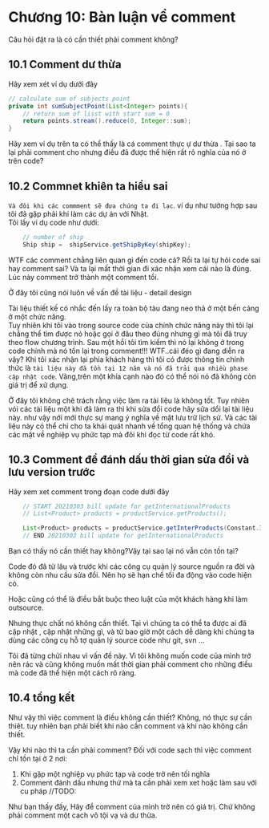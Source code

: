 # Chương 10: Bàn luận về comment

Câu hỏi đặt ra là có cần thiết phải comment không?

## 10.1 Comment dư thừa

Hãy xem xét ví dụ dưới đây

```java
// calculate sum of subjects point
private int sumSubjectPoint(List<Integer> points){
    // return sum of lisst with start sum = 0
    return points.stream().reduce(0, Integer::sum);
}
```

Hãy xem ví dụ trên ta có thể thấy là cá comment thực ự dư thừa . Tại sao ta lại phải comment cho nhưng điều đã được thể hiện rất rõ nghĩa của nó ở trên code?

## 10.2 Commnet khiên ta hiểu sai

`Và đôi khi các commment sẽ đưa chúng ta đi lạc`. ví dụ như tường hợp sau tôi đã gặp phải khi làm các dự án với Nhật.\
Tôi lấy ví dụ code như dưới:

```java
    // number of ship
    Ship ship =  shipService.getShipByKey(shipKey); 
```

WTF các comment chẳng liên quan gì đến code cả? Rồi ta lại tự hỏi code sai hay comment sai? Và ta lại mất thời gian đi xác nhận xem cái nào là đúng.\
Lúc này comment trở thành một comment tồi.

Ở đây tôi cũng nói luôn về vấn đề tài liệu - detail design

Tài liệu thiết kế có nhắc đến lấy ra toàn bộ tàu đang neo thả ở một bến cảng ở một chức năng.\
Tuy nhiên khi tôi vào trong source code của chính chức năng này thì tôi lại chẳng thể tìm được nó hoặc gọi ở đâu theo đúng nhưng gì mà tôi đã truy theo flow chương trình. Sau một hồi tôi tìm kiếm thì nó lại không ở trong code chính mà nó tồn lại trong comment!!! WTF..cái đéo gì đang diễn ra vậy? Khi tôi xác nhận lại phía khách hàng thì tôi có được thông tin chính thức là `tài liệu này đã tồn tại 12 năm và nó đã trải qua nhiều phase cập nhật code`. Vâng,trên một khía cạnh nào đó có thể nói nó đã không còn giá trị để xử dụng.

Ở đây tôi không chê trách rằng việc làm ra tài liệu là không tốt. Tuy nhiên vói các tài liệu một khi đã làm ra thì khi sửa đổi code hãy sửa dổi lại tài liệu này. như vậy nới mới thực sự mang ý nghĩa về mặt lưu trữ lịch sử. Và các tài liệu này có thể chỉ cho ta khái quát nhanh về tổng quan hệ thống và chứa các mặt về nghiệp vụ phức tạp mà đôi khi đọc từ code rất khó.

## 10.3 Comment để đánh dấu thời gian sửa đổi và lưu version trước

Hãy xem xet comment trong đoạn code dưới đây

```java
    // START 20210303 bill update for getInternationalProducts
    // List<Product> products = productService.getProducts();

    List<Product> products = productService.getInterProducts(Constant.INTERNATIONAL_KIND);
    // END 20210303 bill update for getInternationalProducts
```

Bạn có thấy nó cần thiết hay không?Vậy tại sao lại nó vẫn còn tồn tại?

Code đó đã từ lâu và trước khi các công cụ quản lý source nguồn ra đời và không còn nhu cầu sửa đổi. Nên họ sẽ hạn chế tối đa động vào code hiện có.

Hoặc cũng có thể là điều bắt buộc theo luật của một khách hàng khi làm outsource.

Nhưng thực chất nó không cần thiết. Tại vì chúng ta có thể ta được ai đã cập nhật , cập nhật những gì, và từ bao giờ một cách dễ dàng khi chúng ta dùng các công cụ hỗ tợ quản lý source code như git, svn ...

Tôi đã từng chửi nhau vì vấn đề này. Vì tôi không muốn code của mình trở nên rác và cũng không muốn mất thời gian phải comment cho những điều mà code đã thể hiện một cách rõ ràng.

## 10.4 tổng kết

Như vậy thì việc comment là điều không cần thiết? Không, nó thực sự cần thiêt. tuy nhiên bạn phải biết khi nào cần comment và khi nào không cần thiết.

Vậy khi nào thì ta cần phải comment? Đối với code sạch thì việc comment chỉ tồn tại ở 2 nơi:

1. Khi gặp một nghiệp vụ phức tạp và code trở nên tối nghĩa
2. Comment đánh dấu nhưng thứ mà ta cần phải xem xet hoặc làm sau với cu pháp //TODO:

Như bạn thấy đấy, Hãy để comment của mình trở nên có giá trị. Chứ không phải comment một cach vô tội vạ và dư thừa.
